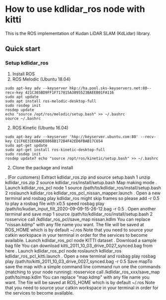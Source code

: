 # How to use kdlidar_ros node with kitti #
This is the ROS implementation of Kudan LiDAR SLAM (KdLidar) library.

## Quick start ##

### Setup kdlidar_ros ###
1. Install ROS
  1. ROS Melodic (Ubuntu 18.04)
  ```sudo sh -c 'echo "deb http://packages.ros.org/ros/ubuntu $(lsb_release -sc) main" > /etc/apt/sources.list.d/ros-latest.list'
  sudo apt-key adv --keyserver hkp://ha.pool.sks-keyservers.net:80--recv-key 421C365BD9FF1F717815A3895523BAEEB01FA116
  sudo apt update
  sudo apt install ros-melodic-desktop-full
  sudo rosdep init
  rosdep update
  echo "source /opt/ros/melodic/setup.bash" >> ~/.bashrc
  source ~/.bashrc
  ```

  2. ROS Kinetic (Ubuntu 16.04)
  ```sudo sh -c 'echo "deb http://packages.ros.org/ros/ubuntu $(lsb_release -sc) main" > /etc/apt/sources.list.d/ros-latest.list'
  sudo apt-key adv --keyserver 'hkp://keyserver.ubuntu.com:80' --recv-key C1CF6E31E6BADE8868B172B4F42ED6FBAB17C654
  sudo apt-get update
  sudo apt-get install ros-kinetic-desktop-full
  sudo rosdep init
  rosdep update7 echo "source /opt/ros/kinetic/setup.bash" >> ~/.bashrc
  ```
2. Clone the package and install
  
. (For customers) Extract kdlidar_ros.zip and source setup.bash
1 unzip kdlidar_ros.zip
2 source kdlidar_ros/install/setup.bash
Map making mode
. Launch kdlidar_ros_pcl node
1 source /path/to/kdlidar_ros/install/setup.bash
2 roslaunch kdlidar_ros kdlidar_ros_pcl_nissan_mapper.launch
. Open a new terminal and rosbag play
kdlidar_ros might skip frames so please add -r 0.5 to play a rosbag file with
x0.5 speed
rosbag play /path/to/kudan_input_filt_2020-09-09-15-26-12.bag -r
0.5
. Open another terminal and save map
1 source /path/to/kdlidar_ros/install/setup.bash
2 rosservice call /kdlidar_ros_pcl/save_map nissan.kdlm
You can replace "nissan.kdmp" with any file name you want. The file will be saved at
ROS_HOME which is by default ~/.ros
Note that you need to source your catkin workspace in your terminal in order for the
services to become available.
Launch kdlidar_ros_pcl node
KITTI dataset
. Download a sample bag file
You can download kitti_2011_10_03_drive_0027_synced.bag from here
. Launch kdlidar_ros_pcl node
roslaunch kdlidar_ros kdlidar_ros_pcl_kitti.launch
. Open a new terminal and rosbag play
rosbag play /path/to/kitti_2011_10_03_drive_0027_synced.bag -r
0.5
Save mapTo save the map with a simple command line command run one the commands
(matching to your node running):
rosservice call /kdlidar_ros_xxx/save_map path/to/map.kdlm
You can replace "map.kdmp" with any file name you want. The file will be saved at
ROS_HOME which is by default ~/.ros
Note that you need to source your catkin workspace in your terminal in order for the
services to become available.
